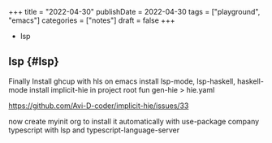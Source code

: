 +++
title = "2022-04-30"
publishDate = 2022-04-30
tags = ["playground", "emacs"]
categories = ["notes"]
draft = false
+++

-   lsp

<!--more-->


## lsp {#lsp}

Finally
Install ghcup with hls
on emacs install lsp-mode, lsp-haskell, haskell-mode
install implicit-hie
in project root fun gen-hie &gt; hie.yaml

<https://github.com/Avi-D-coder/implicit-hie/issues/33>

now create myinit org to install it automatically with use-package
company
typescript with lsp and typescript-language-server